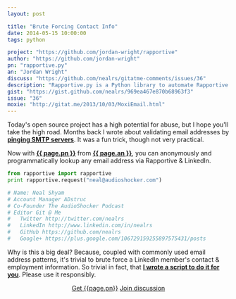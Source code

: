 ```yaml
---
layout: post

title: "Brute Forcing Contact Info"
date: 2014-05-15 10:00:00
tags: python

project: "https://github.com/jordan-wright/rapportive"
author: "https://github.com/jordan-wright"
pn: "rapportive.py"
an: "Jordan Wright"
discuss: "https://github.com/nealrs/gitatme-comments/issues/36"
description: "Rapportive.py is a Python library to automate Rapportive queries & validate email addresses."
gist: "https://gist.github.com/nealrs/969ea467e870b68963f3"
issue: "36"
moxie: "http://gitat.me/2013/10/03/MoxiEmail.html"
---
```


Today's open source project has a high potential for abuse, but I hope you'll take the high road. Months back I wrote about validating email addresses by <strong><a href="{{page.moxie}}" target="_blank" title="Issue 5 - MoxiEmail">pinging SMTP servers</a></strong>. It was a fun trick, though not very practical.

Now with <strong><a href="{{ page.project }}" target="_blank" title="{{ page.pn }} on GitHub">{{ page.pn }}</a></strong> from <strong><a href="{{ page.author }}" target="_blank" title="{{ page.an }} on GitHub">{{ page.an }}</a></strong>, you can anonymously and programmatically lookup any email address via Rapportive & LinkedIn.

```python
from rapportive import rapportive
print rapportive.request("neal@audioshocker.com")

# Name: Neal Shyam
# Account Manager ADstruc
# Co-Founder The AudioShocker Podcast
# Editor Git @ Me
#   Twitter http://twitter.com/nealrs
#   LinkedIn http://www.linkedin.com/in/nealrs
#   GitHub https://github.com/nealrs
#   Google+ https://plus.google.com/106729159255897575431/posts
```

Why is this a big deal? Because, coupled with commonly used email address patterns, it's trivial to brute force a LinkedIn member's contact & employment information. So trivial in fact, that <strong><a href="{{ page.gist }}" target="_blank" title="{{page.pn}} demo script - please don't use this for evil">I wrote a script to do it for you</a></strong>. Please use it responsibly.

<center><a href="{{page.project}}" class="btn btn-primary " title="Get {{page.pn}} on GitHub" target="_blank" >Get {{page.pn}}</a> <a href="{{ page.url }}#comments" class="btn btn-inverse" title="Discuss this issue of Git @ Me online">Join discussion</a></center>

